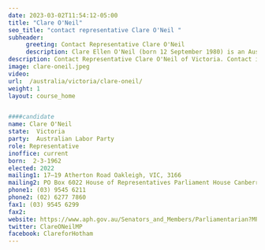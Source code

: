 ```yaml
---
date: 2023-03-02T11:54:12-05:00
title: "Clare O'Neil"
seo_title: "contact representative Clare O'Neil "
subheader:
     greeting: Contact Representative Clare O'Neil
     description: Clare Ellen O'Neil (born 12 September 1980) is an Australian politician who is the Minister for Home Affairs and Minister for Cyber Security, since 2022.[1] She is a member of the Australian Labor Party (ALP) and has been a member of the House of Representatives since 2013, representing the Victorian seat of Hotham.
description: Contact Representative Clare O'Neil of Victoria. Contact information for Clare O'Neil includes email address, phone number, and mailing address.
image: clare-oneil.jpeg
video:
url:  /australia/victoria/clare-oneil/
weight: 1
layout: course_home


####candidate
name: Clare O'Neil
state:	Victoria
party:	Australian Labor Party
role: Representative
inoffice: current
born:  2-3-1962
elected: 2022
mailing1: 17–19 Atherton Road Oakleigh, VIC, 3166
mailing2: PO Box 6022 House of Representatives Parliament House Canberra ACT 2600
phone1:	(03) 9545 6211
phone2: (02) 6277 7860
fax1: (03) 9545 6299
fax2:
website: https://www.aph.gov.au/Senators_and_Members/Parliamentarian?MPID=140590
twitter: ClareONeilMP
facebook: ClareforHotham
---
```

